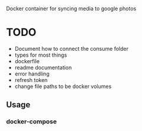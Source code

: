 Docker container for syncing media to google photos

# TODO

- Document how to connect the consume folder
- types for most things
- dockerfile
- readme documentation
- error handling
- refresh token
- change file paths to be docker volumes

## Usage

### docker-compose
